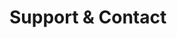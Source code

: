 <!-- Space: SlidesDevSecOps -->
<!-- Parent: Project -->
<!-- Title: Support -->

<!-- Label: Support and Contact -->
<!-- Include: docs/disclaimer.md -->
<!-- Include: ac:toc -->

# Support & Contact
